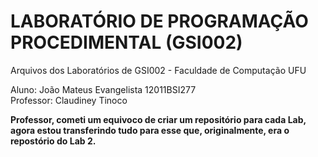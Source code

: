 # LABORATÓRIO DE PROGRAMAÇÃO PROCEDIMENTAL (GSI002)
Arquivos dos Laboratórios de GSI002 - Faculdade de Computação UFU

Aluno: João Mateus Evangelista 12011BSI277<br/>
Professor: Claudiney Tinoco

**Professor, cometi um equivoco de criar um repositório para cada Lab, agora estou transferindo tudo para esse que, originalmente, era o repostório do Lab 2.**
